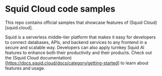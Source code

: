 # Squid Cloud code samples

This repo contains official samples that showcase features of (Squid Cloud)[squid.cloud].

Squid is a serverless middle-tier platform that makes it easy for developers to connect databases, APIs, and backend services to any frontend in a secure and scalable way. Developers can also apply turnkey Squid AI features to enhance both their productivity and their products. Check out the (Squid Cloud documentation)[https://docs.squid.cloud/docs/category/getting-started] to learn about features and usage.
